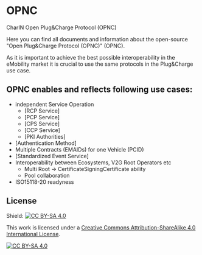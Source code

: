 # OPNC
CharIN Open Plug&amp;Charge Protocol (OPNC)

Here you can find all documents and information about the open-source "Open Plug&amp;Charge Protocol (OPNC)" (OPNC).

As it is important to achieve the best possible interoperability in the eMobility market it is crucial to use the same protocols in the Plug&Charge use case.

## OPNC enables and reflects following use cases:
  - independent Service Operation
    - [RCP Service]
    - [PCP Service]
    - [CPS Service]
    - [CCP Service]
    - [PKI Authorities]
  - [Authentication Method]
  - Multiple Contracts (EMAIDs) for one Vehicle (PCID)
  - [Standardized Event Service]
  - Interoperability between Ecosystems, V2G Root Operators etc
    - Multi Root -> CertificateSigningCertificate ability
    - Pool collaboration
  - ISO15118-20 readyness

## License

Shield: [![CC BY-SA 4.0][cc-by-sa-shield]][cc-by-sa]

This work is licensed under a
[Creative Commons Attribution-ShareAlike 4.0 International License][cc-by-sa].

[![CC BY-SA 4.0][cc-by-sa-image]][cc-by-sa]

[cc-by-sa]: http://creativecommons.org/licenses/by-sa/4.0/
[cc-by-sa-image]: https://licensebuttons.net/l/by-sa/4.0/88x31.png
[cc-by-sa-shield]: https://img.shields.io/badge/License-CC%20BY--SA%204.0-lightgrey.svg
